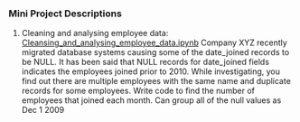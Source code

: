 ### Mini Project Descriptions

1. Cleaning and analysing employee data: [Cleansing_and_analysing_employee_data.ipynb]()
Company XYZ recently migrated database systems causing some of the date_joined records to be NULL. It has been said that NULL records for date_joined fields indicates the employees joined prior to 2010. While investigating, you find out there are multiple employees with the same name and duplicate records for some employees. Write code to find the number of employees that joined each month. Can group all of the null values as Dec 1 2009
